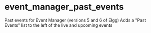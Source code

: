 # event_manager_past_events
Past events for Event Manager (versions 5 and 6 of Elgg)
Adds a "Past Events" list to the left of the live and upcoming events

